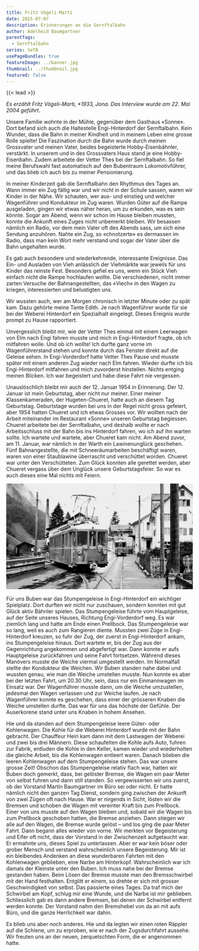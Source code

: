 ```yaml
---
title: Fritz Vögeli-Marti
date: 2025-07-07
description: Erinnerungen an die Sernftalbahn
author: Adelheid Baumgartner
parentTags:
  - Sernftalbahn
series: SeTB
usePageBundles: true
featureImage: ../banner.jpg
thumbnail: ../thumbnail.jpg
featured: false
---
```


{{< lead >}}

*Es erzählt Fritz Vögeli-Marti, \*1933, Jona. Das Interview wurde am 22. Mai 2004 geführt.*

Unsere Familie wohnte in der Mühle, gegenüber dem Gasthaus «Sonne».
Dort befand sich auch die Haltestelle Engi-Hinterdorf der
Sernftalbahn. Kein Wunder, dass die Bahn in meiner Kindheit und in
meinem Leben eine grosse Rolle spielte! Die Faszination durch die Bahn
wurde durch meinen Grossvater und meinen Vater, beides begeisterte
Hobby-Eisenbähnler, verstärkt. In unserem und in des Grossvaters Haus
stand je eine Hobby-Eisenbahn. Zudem arbeitete der Vetter Thes bei der
Sernftalbahn. So fiel meine Berufswahl fast automatisch auf den
Bubentraum Lokomotivführer, und das blieb ich auch bis zu meiner
Pensionierung.

In meiner Kinderzeit gab die Sernftalbahn den Rhythmus des Tages an.
Wann immer ein Zug fällig war und wir nicht in der Schule sassen,
waren wir Kinder in der Nähe. Wir schauten, wer aus- und einstieg und
welcher Wagenführer und Kondukteur im Zug waren. Wurden Güter auf die
Rampe ausgeladen, gingen wir etwas näher heran, um zu erkunden, was es
sein könnte. Sogar am Abend, wenn wir schon im Hause bleiben mussten,
konnte die Ankunft eines Zuges nicht unbemerkt bleiben. Wir besassen
nämlich ein Radio, vor dem mein Vater oft des Abends sass, um sich
eine Sendung anzuhören. Nahte ein Zug, so «chnotzerte» es dermassen im
Radio, dass man kein Wort mehr verstand und sogar der Vater über die
Bahn ungehalten wurde.

Es gab auch besondere und wiederkehrende, interessante Ereignisse. Das
Ein- und Ausladen von Vieh anlässlich der Viehmärkte war jeweils für
uns Kinder das reinste Fest. Besonders gefiel es uns, wenn ein Stück
Vieh einfach nicht die Rampe hochlaufen wollte. Die verschiedenen,
nicht immer zarten Versuche der Bahnangestellten, das «Viech» in den
Wagen zu kriegen, interessierten und belustigten uns.

Wir wussten auch, wer am Morgen chronisch in letzter Minute oder zu
spät kam. Dazu gehörte meine Tante Edith. Je nach Wagenführer wurde
für sie bei der Weberei Hinterdorf ein Spezialhalt eingelegt. Dieses
Ereignis wurde prompt zu Hause rapportiert.

Unvergesslich bleibt mir, wie der Vetter Thes einmal mit einem
Leerwagen von Elm nach Engi fahren musste und mich in Engi-Hinterdorf
fragte, ob ich mitfahren wolle. Und ob ich wollte! Ich durfte ganz
vorne im Wagenführerstand stehen und konnte durch das Fenster direkt
auf die Geleise sehen. In Engi-Vorderdorf hatte Vetter Thes Pause und
musste später mit einem anderen Zug wieder nach Elm fahren. Wieder
durfte ich bis Engi-Hinterdorf mitfahren und mich zuvorderst
hinstellen. Nichts entging meinen Blicken. Ich war begeistert und habe
diese Fahrt nie vergessen.

Unauslöschlich bleibt mir auch der 12. Januar 1954 in Erinnerung.
Der 12. Januar ist mein Geburtstag, aber nicht nur meiner. Einer
meiner Klassenkameraden, der Hugeten-Chueret, hatte auch an diesem Tag
Geburtstag. Geburtstage wurden bei uns in der Regel nicht gross
gefeiert, aber 1954 hatten Chueret und ich etwas Grosses vor. Wir
wollten nach der Arbeit miteinander im Restaurant «Sonne» unseren
Geburtstag begiessen. Chueret arbeitete bei der Sernftalbahn, und
deshalb wollte er nach Arbeitsschluss mit der Bahn bis ins Hinterdorf
fahren, wo ich auf ihn warten sollte. Ich wartete und wartete, aber
Chueret kam nicht. Am Abend zuvor, am 11. Januar, war nämlich in der
Warth ein Lawinenunglück geschehen. Fünf Bahnangestellte, die mit
Schneeräumarbeiten beschäftigt waren, waren von einer Staublawine
überrascht und verschüttet worden. Chueret war unter den
Verschütteten. Zum Glück konnten alle gerettet werden, aber Chueret
vergass über dem Unglück unsere Geburtstagsfeier. So war es auch
dieses eine Mal nichts mit Feiern.

![Station Engi-Hinterdorf. Links zweigt das  Stumpengeleise ab. Ganz rechts vorne neben der Telefonstange sieht man Jakob Speich-Rhyner beim Stellen der Weiche.](stumpengeleise.jpg)

Für uns Buben war das Stumpengeleise in Engi-Hinterdorf ein wichtiger
Spielplatz. Dort durften wir nicht nur zuschauen, sondern konnten mit
gut Glück aktiv Bähnler spielen. Das Stumpengeleise führte vom
Hauptgeleise, auf der Seite unseres Hauses, Richtung Engi-Vorderdorf
weg. Es war ziemlich lang und hatte am Ende einen Prellbock. Das
Stumpengeleise war so lang, weil es auch zum Rangieren diente. Mussten
zwei Züge in Engi-Hinterdorf kreuzen, so fuhr der Zug, der zuerst in
Engi-Hinterdorf ankam, ins Stumpengeleise hinaus. Dort wartete er, bis
der Zug aus der Gegenrichtung angekommen und abgefertigt war. Dann
konnte er aufs Hauptgeleise zurückfahren und seine Fahrt fortsetzen.
Während dieses Manövers musste die Weiche viermal umgestellt werden.
Im Normalfall stellte der Kondukteur die Weichen. Wir Buben standen
nahe dabei und wussten genau, wie man die Weiche umstellen musste. Nun
konnte es aber bei der letzten Fahrt, um 20.30 Uhr, sein, dass nur ein
Einmannwagen im Einsatz war. Der Wagenführer musste dann, um die
Weiche umzustellen, jedesmal den Wagen verlassen und zur Weiche
laufen. Je nach Wagenführer konnte es geschehen, dass einer der
grösseren Knaben die Weiche umstellen durfte. Das war für uns das
höchste der Gefühle. Der Auserkorene stand unter uns Knaben in hohem
Ansehen.

Hie und da standen auf dem Stumpengeleise leere Güter- oder
Kohlenwagen. Die Kohle für die Weberei Hinterdorf wurde mit der Bahn
gebracht. Der Chauffeur Heiri kam dann mit dem Lastwagen der Weberei
und zwei bis drei Männern. Diese schaufelten die Kohle aufs Auto,
fuhren zur Fabrik, entluden die Kohle in den Keller, kamen wieder und
wiederholten die gleiche Arbeit, bis die Kohlenwagen entleert waren.
Danach blieben die leeren Kohlenwagen auf dem Stumpengeleise stehen.
Das war unsere grosse Zeit! Obschon das Stumpengeleise relativ flach
war, hatten wir Buben doch gemerkt, dass, bei gelöster Bremse, die
Wagen ein paar Meter von selbst fuhren und dann still standen. So
vergewisserten wir uns zuerst, ob der Vorstand Martin Baumgartner im
Büro sei oder nicht. Er hatte nämlich nicht den ganzen Tag Dienst,
sondern ging zwischen der Ankunft von zwei Zügen oft nach Hause. War
er nirgends in Sicht, lösten wir die Bremsen und schoben die Wagen mit
vereinter Kraft bis zum Prellbock. Einer von uns musste auf den Wagen
bleiben und, sobald wir die Wagen bis zum Prellbock geschoben hatten,
die Bremse anziehen. Dann stiegen wir alle auf den Wagen, die Bremse
wurde gelöst – und los ging die paar Meter Fahrt. Dann begann alles
wieder von vorne. Wir merkten vor Begeisterung und Eifer oft nicht,
dass der Vorstand in der Zwischenzeit aufgetaucht war. Er ermahnte
uns, dieses Spiel zu unterlassen. Aber er war kein böser oder grober
Mensch und verstand wahrscheinlich unsere Begeisterung. Mir ist ein
bleibendes Andenken an diese wunderbaren Fahrten mit den Kohlenwagen
geblieben, eine Narbe am Hinterkopf. Wahrscheinlich war ich damals der
Kleinste unter den Buben. Ich muss nahe bei der Bremse gestanden
haben. Beim Lösen der Bremse musste man den Bremsschwirbel mit der
Hand festhalten. Entglitt er einem, so drehte er sich mit grosser
Geschwindigkeit von selbst. Das passierte eines Tages. Da traf mich
der Schwirbel am Kopf, schlug mir eine Wunde, und die Narbe ist mir
geblieben. Schliesslich gab es dann andere Bremsen, bei denen der
Schwirbel entfernt werden konnte. Der Vorstand nahm den Bremshebel von
da an mit aufs Büro, und die ganze Herrlichkeit war dahin.

Es blieb uns aber noch anderes. Hie und da legten wir einen roten
Räppler auf die Schiene, um zu erproben, wie er nach der
Zugsdurchfahrt aussehe. Wir freuten uns an der neuen, zerquetschten
Form, die er angenommen hatte.
